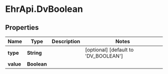 # EhrApi.DvBoolean

## Properties
Name | Type | Description | Notes
------------ | ------------- | ------------- | -------------
**type** | **String** |  | [optional] [default to &#x27;DV_BOOLEAN&#x27;]
**value** | **Boolean** |  | 

